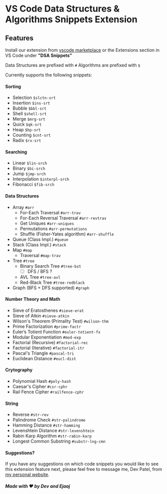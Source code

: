 # VS Code Data Structures & Algorithms Snippets Extension

## Features

Install our extension from [vscode marketplace](https://marketplace.visualstudio.com/items?itemName=DevarshiPatel03.dsasnippets&ssr=false#overview) or the Extensions section in VS Code under **"DSA Snippets"**


Data Structures are prefixed with `#`
Algorithms are prefixed with `$`

Currently supports the following snippets:

#### Sorting

- Selection `$slctn-srt`
- Insertion `$ins-srt`
- Bubble `$bbl-srt`
- Shell `$shell-srt`
- Merge `$mrg-srt`
- Quick `$qk-srt`
- Heap `$hp-srt`
- Counting `$cnt-srt`
- Radix `$rx-srt`

#### Searching

- Linear `$lin-srch`
- Binary `$bi-srch`
- Jump `$jmp-srch`
- Interpolation `$interpl-srch`
- Fibonacci `$fib-srch`

#### Data Structures

- Array `#arr`
  - For-Each Traversal `#arr-trav`
  - For-Each Reversal Traversal `#arr-revtrav`
  - Get Uniques `#arr-uniques`
  - Permutations `#arr-permutations`
  - Shuffle (Fisher-Yates algorithm) `#arr-shuffle`
- Queue (Class Impl.) `#queue`
- Stack (Class Impl.) `#stack`
- Map `#map`
    - Traversal `#map-trav`
- Tree `#tree`
    - Binary Search Tree `#tree-bst`
        - [ ] DFS / BFS ?
    - AVL Tree `#tree-avl`    
    - Red-Black Tree `#tree-redblack`
- Graph (BFS + DFS supported) `#graph`

#### Number Theory and Math

- Sieve of Eratosthenes `#sieve-erat`
- Sieve of Atkin `#sieve-atkin`
- Wilson's Theorem (Primality Test) `#wilson-thm`
- Prime Factorization `#prime-factr`
- Euler’s Totient Function `#euler-totient-fx`
- Modular Exponentiation `#mod-exp`
- Factorial (Recursive) `#factorial-rec`
- Factorial (Iterative) `#factorial-itr`
- Pascal's Triangle `#pascal-tri`
- Euclidean Distance `#eucl-dist`

#### Crytography

- Polynomial Hash `#poly-hash`
- Caesar's Cipher `#csr-cphr`
- Rail Fence Cipher `#railfence-cphr`

#### String

- Reverse `#str-rev`
- Palindrome Check `#str-palindrome`
- Hamming Distance `#str-hamming`
- Levenshtein Distance `#str-levenshtein`
- Rabin Karp Algorithm `#str-rabin-karp`
- Longest Common Substring `#substr-lng-cmn`

#### Suggestions?

If you have any suggestions on which code snippets you would like to see this extension feature next,
please feel free to message me, Dev Patel, from [my personal website](http://devarshi.me).

##### Made with ❤️ by Dev and Ejaaj 